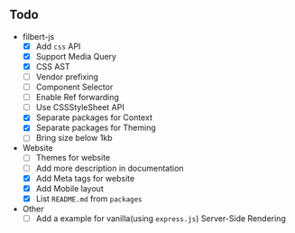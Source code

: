 ## Todo

- filbert-js
  - [x] Add `css` API
  - [x] Support Media Query
  - [x] CSS AST
  - [ ] Vendor prefixing
  - [ ] Component Selector
  - [ ] Enable Ref forwarding
  - [ ] Use CSSStyleSheet API
  - [x] Separate packages for Context
  - [x] Separate packages for Theming
  - [ ] Bring size below 1kb
- Website
  - [ ] Themes for website
  - [ ] Add more description in documentation
  - [x] Add Meta tags for website
  - [x] Add Mobile layout
  - [x] List `README.md` from `packages`
- Other
  - [ ] Add a example for vanilla(using `express.js`) Server-Side Rendering
